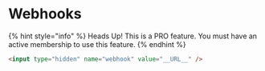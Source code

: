 # Webhooks

{% hint style="info" %}
Heads Up! This is a PRO feature. You must have an active membership to use this feature.
{% endhint %}

```html
<input type="hidden" name="webhook" value="__URL__" />
```
